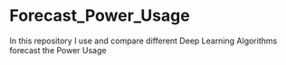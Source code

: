 # Forecast_Power_Usage
In this repository I use and compare different Deep Learning Algorithms forecast the Power Usage
